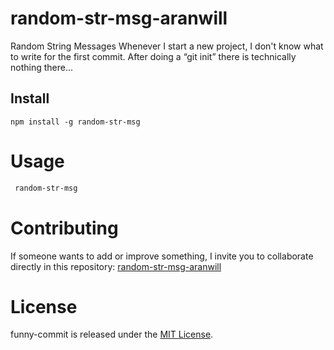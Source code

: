 # random-str-msg-aranwill
Random String Messages
Whenever I start a new project, I don't know what to write for the first commit. After doing a “git init” there is technically nothing there...

## Install

```npm
npm install -g random-str-msg
```

# Usage

```bash
 random-str-msg
```

# Contributing

If someone wants to add or improve something, I invite you to collaborate directly in this repository: [random-str-msg-aranwill](https://github.com/Aranwill/random-str-msg-aranwill)

# License

funny-commit is released under the [MIT License](https://opensource.org/licenses/MIT).